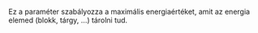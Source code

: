 Ez a paraméter szabályozza a maximális energiaértéket, amit az energia elemed (blokk, tárgy, ...) tárolni tud.